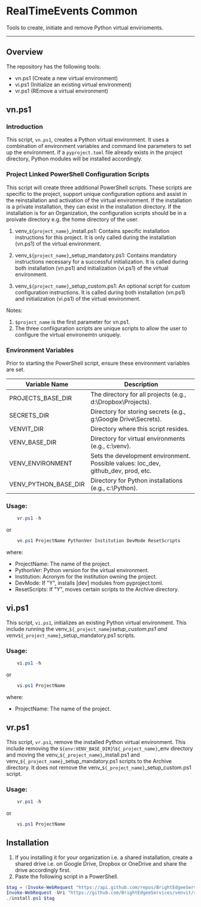 # RealTimeEvents Common

Tools to create, initiate and remove Python virtual envirioments.

______________________________________________________________________

## Overview

The repository has the following tools:

- vn.ps1 (Create a new virtual environment)
- vi.ps1 (Initialize an existing virtual environment)
- vr.ps1 (REmove a virtual environment)

## vn.ps1

### Introduction

This script, `vn.ps1`, creates a Python virtual environment. It uses a combination of environment variables and command line parameters to set up the environment. If a `pyproject.toml` file already exists in the project directory, Python modules will be installed accordingly.

### Project Linked PowerShell Configuration Scripts

This script will create three additional PowerShell scripts. These scripts are specific to the project, support unique configuration options and assist in the reinstallation and activation of the virtual environment.  If the installation is a private installation, they can exist in the installation directory.  If the installation is for an Organization, the configuration scripts should be in a proivate directory e.g. the home directory of the user.

1. venv\_`${project_name}`\_install.ps1:
   Contains specific installation instructions for this project. It is only called
   during the installation (vn.ps1) of the virtual environment.

1. venv\_`${project_name}`\_setup_mandatory.ps1:
   Contains mandatory instructions necessary for a successful initialization. It is
   called during both installation (vn.ps1) and initialization (vi.ps1) of the
   virtual environment.

1. venv\_`${project_name}`\_setup_custom.ps1:
   An optional script for custom configuration instructions. It is called during
   both installation (vn.ps1) and initialization (vi.ps1) of the virtual environment.

Notes:

1. `$project_name` is the first parameter for vn.ps1.
1. The three confiiguration scripts are unique scripts to allow the user to configure the virtual environemtn uniquely.

### Environment Variables

Prior to starting the PowerShell script, ensure these environment variables are set.

| Variable Name | Description|
|---|---|
| PROJECTS_BASE_DIR | The directory for all projects (e.g., d:\\Dropbox\\Projects). |
| SECRETS_DIR | Directory for storing secrets (e.g., g:\\Google Drive\\Secrets). |
| VENVIT_DIR | Directory where this script resides.
| VENV_BASE_DIR | Directory for virtual environments (e.g., c:\\venv).
| VENV_ENVIRONMENT  | Sets the development environment. Possible values: loc_dev, github_dev, prod, etc. |
| VENV_PYTHON_BASE_DIR | Directory for Python installations (e.g., c:\\Python).

### Usage:

```powershell
    vr.ps1 -h
```

or

```powershell
    vn.ps1 ProjectName PythonVer Institution DevMode ResetScripts
```

where:

- ProjectName:  The name of the project.
- PythonVer:    Python version for the virtual environment.
- Institution:  Acronym for the institution owning the project.
- DevMode:      If "Y", installs \[dev\] modules from pyproject.toml.
- ResetScripts: If "Y", moves certain scripts to the Archive directory.

## vi.ps1

This script, `vi.ps1`, initializes an existing Python virtual environment. This include running the venv\_`${_project_name}`_setup_custom.ps1 and venv_`${_project_name}`\_setup_mandatory.ps1 scripts.

### Usage:

```powershell
    vi.ps1 -h
```

or

```powershell
    vi.ps1 ProjectName
```

where:

- ProjectName:  The name of the project.

## vr.ps1

This script, `vr.ps1`, remove the installed Python virtual environment. This include removing the `${env:VENV_BASE_DIR}`\\`${_project_name}`\_env directory and moving the venv\_`${_project_name}`\_install.ps1 and venv\_`${_project_name}`\_setup_mandatory.ps1 scripts to the Archive directory.  It does not remove the venv\_`${_project_name}`\_setup_custom.ps1
script.

### Usage:

```powershell
    vr.ps1 -h
```

or

```powershell
    vi.ps1 ProjectName
```

## Installation

1. If you installing it for your organization i.e. a shared installation, create a shared drive i.e. on Google Drive, Dropbox or OneDrive and share the drive accordingly first.
1. Paste the following script in a PowerShell.

```powershell
$tag = (Invoke-WebRequest "https://api.github.com/repos/BrightEdgeeServices/venvit/releases" | ConvertFrom-Json)[0].tag_name
Invoke-WebRequest -Uri "https://github.com/BrightEdgeeServices/venvit/releases/download/$tag/install.ps1" -OutFile "install.ps1"
./install.ps1 $tag

```
